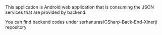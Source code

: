 This application is Android web application that is consuming the JSON services that are provided by backend. 

You can find backend codes under  serhanuras/CSharp-Back-End-Xinerji repository
